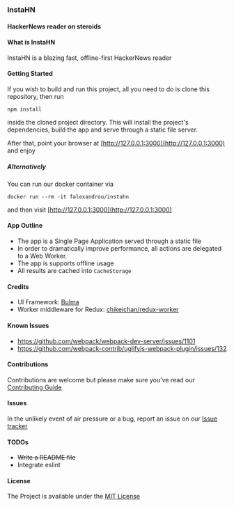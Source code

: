 ### InstaHN
#### HackerNews reader on steroids

#### What is InstaHN
InstaHN is a blazing fast, offline-first HackerNews reader

#### Getting Started
If you wish to build and run this project, all you need to do is clone this repository, then run
```
npm install
```
inside the cloned project directory. This will install the project's dependencies, build the app and serve through a static file server.

After that, point your browser at [http://127.0.0.1:3000](http://127.0.0.1:3000) and enjoy

##### Alternatively
You can run our docker container via
```
docker run --rm -it falexandrou/instahn
```
and then visit [http://127.0.0.1:3000](http://127.0.0.1:3000)

#### App Outline
- The app is a Single Page Application served through a static file
- In order to dramatically improve performance, all actions are delegated to a Web Worker.
- The app is supports offline usage
- All results are cached into `CacheStorage`

#### Credits
- UI Framework: [Bulma](https://bulma.io)
- Worker middleware for Redux: [chikeichan/redux-worker](https://github.com/chikeichan/redux-worker)

#### Known Issues
- https://github.com/webpack/webpack-dev-server/issues/1101
- https://github.com/webpack-contrib/uglifyjs-webpack-plugin/issues/132

#### Contributions
Contributions are welcome but please make sure you've read our [Contributing Guide](https://github.com/falexandrou/instahn/blob/master/CONTRIBUTING.md)

#### Issues
In the unlikely event of air pressure or a bug, report an issue on our [Issue tracker](https://github.com/falexandrou/instahn/issues)

#### TODOs
- ~~Write a README file~~
- Integrate eslint

#### License
The Project is available under the [MIT License](https://en.wikipedia.org/wiki/MIT_License)

